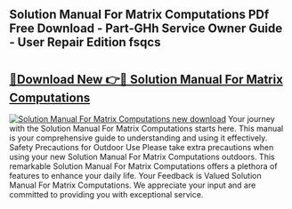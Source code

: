 ## Solution Manual For Matrix Computations PDf Free Download - Part-GHh Service Owner Guide - User Repair Edition fsqcs

# <h2><a href="http://bc52173.oget.top/?id=Solution+Manual+For+Matrix+Computations">🔗Download New 👉🔴 Solution Manual For Matrix Computations</a></h2>

[![Solution Manual For Matrix Computations new download](https://i.imgur.com/5g1atiW.png)](http://bc52173.oget.top/?id=Solution+Manual+For+Matrix+Computations)
Your journey with the Solution Manual For Matrix Computations starts here. This manual is your comprehensive guide to understanding and using it effectively. Safety Precautions for Outdoor Use Please take extra precautions when using your new Solution Manual For Matrix Computations outdoors. This remarkable Solution Manual For Matrix Computations offers a plethora of features to enhance your daily life. Your Feedback is Valued Solution Manual For Matrix Computations. We appreciate your input and are committed to providing you with exceptional service.
